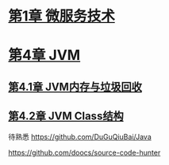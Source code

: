 


# [第1章 微服务技术](docs/第1章%20微服务技术.md "第1章 微服务技术")


# [第4章 JVM](docs/04JVM/第4章%20JVM.md)

## [第4.1章 JVM内存与垃圾回收](docs/04JVM/第4.1章%20JVM内存与垃圾回收.md)

## [第4.2章 JVM Class结构](docs/04JVM/第4.2章%20JVM%20Class结构.md)




待熟悉
https://github.com/DuGuQiuBai/Java

https://github.com/doocs/source-code-hunter



















